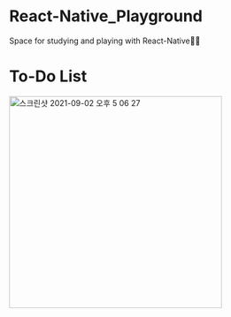 # React-Native_Playground
Space for studying and playing with React-Native🤾‍♂️

# To-Do List
<img width="384" alt="스크린샷 2021-09-02 오후 5 06 27" src="https://user-images.githubusercontent.com/83155239/139522071-41e60b71-0337-41e7-94a2-a86c9f08b2fb.png">


